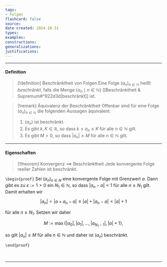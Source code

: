 ```yaml
---
tags:
- Folgen
flashcard: false
source: 
date created: 2024-10-31
types: 
examples: 
constructions: 
generalizations: 
justifications:
---
```

***
#### Definition

> [!definition] Beschränktheit von Folgen
> Eine Folge $(a_{n})_{n \in \mathbb{N}}$ heißt *beschränkt*, falls die Menge $\{ a_{n} \mid n \in \mathbb{N} \}$ [[Beschränktheit & Supremum#^922d3d|beschränkt]]  ist.

> [!remark] Äquivalenz der Beschränktheit
> Offenbar sind für eine Folge $\left(a_n\right)_{n \in \mathbb{N}}$ die folgenden Aussagen äquivalent:
> 1. $\left(a_n\right)$ ist beschrănkt.
> 2. Es gibt $k, K \in \mathbb{R}$, so dass $k \leq a_n \leq K$ für alle $n \in \mathbb{N}$ gilt.
> 3. Es gibt $M>0$, so dass $\left|a_n\right| \leq M$ für alle $n \in \mathbb{N}$ gilt.

***
#### Eigenschaften

> [!theorem] Konvergenz $\implies$ Beschränktheit
> Jede konvergente Folge reeller Zahlen ist beschränkt.

`\begin{proof}`
Sei $\left(a_n\right)_{n \in N}$ eine konvergente Folge mit Grenzwert $a$. Dann gibt es zu $\varepsilon:=1>0$ ein $N_1 \in \mathbb{N}$, so dass $\left|a_n-a\right|<1$ für alle $n \geq N_1$ gilt. Damit erhalten wir

$$
\left|a_n\right|=\left|a+a_n-a\right| \leq|a|+\left|a_n-a\right|<|a|+1
$$

für alle $n \geq N_1$. Setzen wir daher

$$
M:=\max \left\{\left|a_0\right|,\left|a_1\right|, \ldots,\left|a_{N_1-1}\right|,|a|+1\right\},
$$

so gilt $\left|a_n\right| \leq M$ für alle $n \in \mathbb{N}$ und daher ist $\left(a_n\right)$ beschränkt.

`\end{proof}`

<br> 

***
